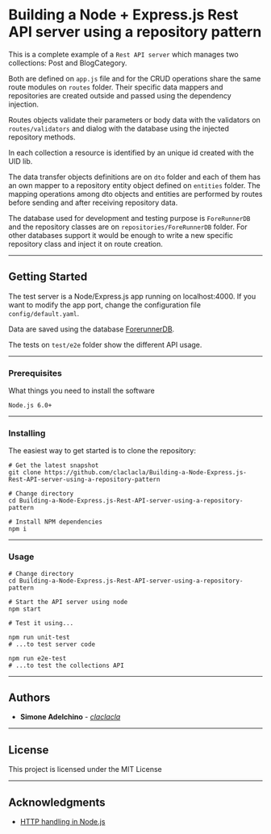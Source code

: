 # Building a Node + Express.js Rest API server using a repository pattern

This is a complete example of a `Rest API server` which manages two collections: Post and BlogCategory.

Both are defined on `app.js` file and for the CRUD operations share the same route modules on `routes` folder. Their specific data mappers and repositories are created outside and passed using the dependency injection.

Routes objects validate their parameters or body data with the validators on `routes/validators` and dialog with the database using the injected repository methods.

In each collection a resource is identified by an unique id created with the UID lib.

The data transfer objects definitions are on `dto` folder and each of them has an own mapper to a repository entity object defined on `entities` folder. The mapping operations among dto objects and entities are performed by routes before sending and after receiving repository data.

The database used for development and testing purpose is `ForeRunnerDB` and the repository classes are on `repositories/ForeRunnerDB` folder. For other databases support it would be enough to write a new specific repository class and inject it on route creation.

--------------------------------------------------------------------------------

## Getting Started

The test server is a Node/Express.js app running on localhost:4000\. If you want to modify the app port, change the configuration file `config/default.yaml`.

Data are saved using the database [ForerunnerDB](https://github.com/Irrelon/ForerunnerDB).

The tests on `test/e2e` folder show the different API usage.

--------------------------------------------------------------------------------

### Prerequisites

What things you need to install the software

```
Node.js 6.0+
```

--------------------------------------------------------------------------------

### Installing

The easiest way to get started is to clone the repository:

```
# Get the latest snapshot
git clone https://github.com/claclacla/Building-a-Node-Express.js-Rest-API-server-using-a-repository-pattern

# Change directory
cd Building-a-Node-Express.js-Rest-API-server-using-a-repository-pattern

# Install NPM dependencies
npm i
```

--------------------------------------------------------------------------------

### Usage

```
# Change directory
cd Building-a-Node-Express.js-Rest-API-server-using-a-repository-pattern

# Start the API server using node
npm start

# Test it using...

npm run unit-test
# ...to test server code

npm run e2e-test
# ...to test the collections API
```

--------------------------------------------------------------------------------

## Authors

- **Simone Adelchino** - [_claclacla_](https://twitter.com/_claclacla_)

--------------------------------------------------------------------------------

## License

This project is licensed under the MIT License

--------------------------------------------------------------------------------

## Acknowledgments

- [HTTP handling in Node.js](https://nodejs.org/en/docs/guides/anatomy-of-an-http-transaction/)
